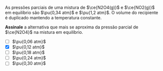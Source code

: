 As pressões parciais de uma mistura de $\ce{N2O4(g)}$ e $\ce{NO2(g)}$ em equilíbrio são $\pu{0,34 atm}$ e $\pu{1,2 atm}$. O volume do recipiente é duplicado mantendo a temperatura constante.

**Assinale** a alternativa que mais se aproxima da pressão parcial de $\ce{N2O4}$ na mistura em equilíbrio.

- [ ] $\pu{0,06 atm}$
- [x] $\pu{0,12 atm}$
- [ ] $\pu{0,18 atm}$
- [ ] $\pu{0,24 atm}$
- [ ] $\pu{0,30 atm}$

